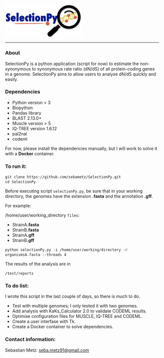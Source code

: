 <img src = "logo/SelectionPy2.png" alt = "SelectionPy logo" width = 250px>

----------------------------------

### About
SelectionPy is a python application (script for now) to estimate the non-synonymous to synonymous rate ratio (dN/dS) of all protein-coding genes in a genome. SelectionPy aims to allow users to analyse dN/dS quickly and easily. 

### Dependencies
- Python version > 3
- Biopython
- Pandas library
- BLAST 2.13.0+
- Muscle version > 5
- IQ-TREE version 1.6.12
- pal2nal
- codeml

For now, please install the dependencies manually, but I will work to solve it with a __Docker__ container.

### To run it:

```shell
git clone https://github.com/sebametz/SelectionPy.git
cd SelectionPy
```
Before executing script `selectionPy.py`, be sure that in your working directory, the genomes have the extension **.fasta** and the annotation **.gff**.

For example: 

/home/user/working_directory `files`:

- StrainA<spam>**.fasta**</span> 
- StrainB<spam>**.fasta**</span> 
- StrainA<spam>**.gff**</span> 
- StrainB<spam>**.gff**</span>

```shell
python selectionPy.py -i /home/user/working/directory -r organismsA.fasta --threads 4
```

The results of the analysis are in 
    
    /test/reports

### To do list:
I wrote this script in the last couple of days, so there is much to do.
- Test with multiple genomes; I only tested it with two genomes.
- Add analysis with KaKs_Calculator 2.0 to validate CODEML results.
- Optimise configuration files for MUSCLE, IQ-TREE and CODEML.
- Create a user interfase with Tk.
- Create a Docker container to solve dependencies.

### Contact information:

Sebastian Metz: seba.metz91@gmail.com